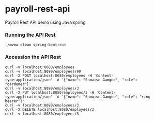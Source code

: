 # payroll-rest-api
Payroll Rest API demo using Java spring


### Running the API Rest
```shell
./mvnw clean spring-boot:run
```

### Accession the API Rest
```shell
curl -v localhost:8080/employees
curl -v localhost:8080/employees/99
curl -X POST localhost:8080/employees -H 'Content-type:application/json' -d '{"name": "Samwise Gamgee", "role": "gardener"}'
curl -v localhost:8080/employees/3
curl -X PUT localhost:8080/employees/3 -H 'Content-type:application/json' -d '{"name": "Samwise Gamgee", "role": "ring bearer"}'
curl -v localhost:8080/employees/3
curl -X DELETE localhost:8080/employees/3
curl -v localhost:8080/employees/3
```

